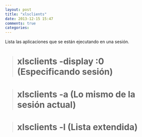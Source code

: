 ```yaml
---
layout: post
title: "xlsclients"
date: 2013-12-15 15:47
comments: true
categories: 
---
```

Lista las aplicaciones que se están ejecutando en una sesión.

># xlsclients -display :0   (Especificando sesión)

># xlsclients -a      (Lo mismo de la sesión actual)

># xlsclients -l  (Lista extendida)

